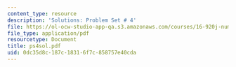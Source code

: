 ```yaml
---
content_type: resource
description: 'Solutions: Problem Set # 4'
file: https://ol-ocw-studio-app-qa.s3.amazonaws.com/courses/16-920j-numerical-methods-for-partial-differential-equations-sma-5212-spring-2003/0dc35d8c187c18316f7c858757e40cda_ps4sol.pdf
file_type: application/pdf
resourcetype: Document
title: ps4sol.pdf
uid: 0dc35d8c-187c-1831-6f7c-858757e40cda
---
```

